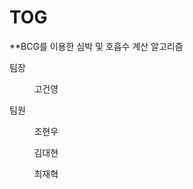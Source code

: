 # TOG 
**BCG를 이용한 심박 및 호흡수 계산 알고리즘

팀장

&nbsp;&nbsp;&nbsp;&nbsp;&nbsp;&nbsp;&nbsp;&nbsp;&nbsp;&nbsp;고건영

팀원

&nbsp;&nbsp;&nbsp;&nbsp;&nbsp;&nbsp;&nbsp;&nbsp;&nbsp;&nbsp;조현우

&nbsp;&nbsp;&nbsp;&nbsp;&nbsp;&nbsp;&nbsp;&nbsp;&nbsp;&nbsp;김대현

&nbsp;&nbsp;&nbsp;&nbsp;&nbsp;&nbsp;&nbsp;&nbsp;&nbsp;&nbsp;최재혁
